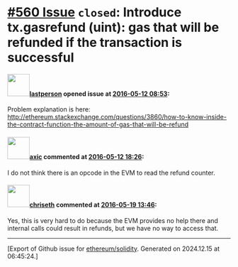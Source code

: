 # [\#560 Issue](https://github.com/ethereum/solidity/issues/560) `closed`: Introduce tx.gasrefund (uint): gas that will be refunded if the transaction is successful

#### <img src="https://avatars.githubusercontent.com/u/6198746?v=4" width="50">[lastperson](https://github.com/lastperson) opened issue at [2016-05-12 08:53](https://github.com/ethereum/solidity/issues/560):

Problem explanation is here:
http://ethereum.stackexchange.com/questions/3860/how-to-know-inside-the-contract-function-the-amount-of-gas-that-will-be-refund


#### <img src="https://avatars.githubusercontent.com/u/20340?v=4" width="50">[axic](https://github.com/axic) commented at [2016-05-12 18:26](https://github.com/ethereum/solidity/issues/560#issuecomment-218843964):

I do not think there is an opcode in the EVM to read the refund counter.

#### <img src="https://avatars.githubusercontent.com/u/9073706?v=4" width="50">[chriseth](https://github.com/chriseth) commented at [2016-05-19 13:46](https://github.com/ethereum/solidity/issues/560#issuecomment-220328761):

Yes, this is very hard to do because the EVM provides no help there and internal calls could result in refunds, but we have no way to access that.


-------------------------------------------------------------------------------



[Export of Github issue for [ethereum/solidity](https://github.com/ethereum/solidity). Generated on 2024.12.15 at 06:45:24.]
